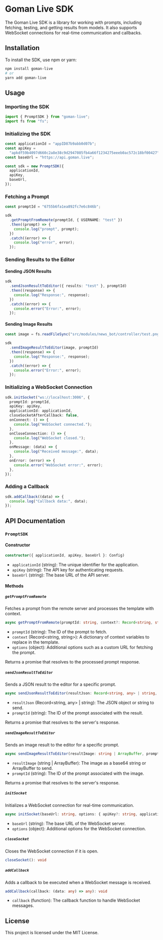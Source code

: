 # Goman Live SDK

The Goman Live SDK is a library for working with prompts, including fetching, testing, and getting results from models. It also supports WebSocket connections for real-time communication and callbacks.

## Installation

To install the SDK, use npm or yarn:

```bash
npm install goman-live
# or
yarn add goman-live
```

## Usage

### Importing the SDK

```typescript
import { PromptSDK } from "goman-live";
import fs from "fs";
```

### Initializing the SDK

```typescript
const applicationId = "appID87b9abb0d07b";
const apiKey =
  "apkdf59b4097d660c2a8e38c9d2947085fb4a66f1234275eeeb0ac572c18bf00427";
const baseUrl = "https://api.goman.live";

const sdk = new PromptSDK({
  applicationId,
  apiKey,
  baseUrl,
});
```

### Fetching a Prompt

```typescript
const promptId = "6755b6fa1ea892fc7e6c846b";

sdk
  .getPromptFromRemote(promptId, { USERNAME: "test" })
  .then((prompt) => {
    console.log("prompt", prompt);
  })
  .catch((error) => {
    console.log("error", error);
  });
```

### Sending Results to the Editor

#### Sending JSON Results

```typescript
sdk
  .sendJsonResultToEditor({ results: "test" }, promptId)
  .then((response) => {
    console.log("Response:", response);
  })
  .catch((error) => {
    console.error("Error:", error);
  });
```

#### Sending Image Results

```typescript
const image = fs.readFileSync("src/modules/news_bot/controller/test.png");

sdk
  .sendImageResultToEditor(image, promptId)
  .then((response) => {
    console.log("Response:", response);
  })
  .catch((error) => {
    console.error("Error:", error);
  });
```

### Initializing a WebSocket Connection

```typescript
sdk.initSocket("ws://localhost:3006", {
  promptId: promptId,
  apiKey: apiKey,
  applicationId: applicationId,
  closeSocketAfterCallback: false,
  onConnect: () => {
    console.log("WebSocket connected.");
  },
  onCloseConnection: () => {
    console.log("WebSocket closed.");
  },
  onMessage: (data) => {
    console.log("Received message:", data);
  },
  onError: (error) => {
    console.error("WebSocket error:", error);
  },
});
```

### Adding a Callback

```typescript
sdk.addCallback((data) => {
  console.log("Callback data:", data);
});
```

## API Documentation

### `PromptSDK`

#### Constructor

```typescript
constructor({ applicationId, apiKey, baseUrl }: Config)
```

- `applicationId` (string): The unique identifier for the application.
- `apiKey` (string): The API key for authenticating requests.
- `baseUrl` (string): The base URL of the API server.

#### Methods

##### `getPromptFromRemote`

Fetches a prompt from the remote server and processes the template with context.

```typescript
async getPromptFromRemote(promptId: string, context?: Record<string, string>, options?: { url?: string }): Promise<PromptResponse>
```

- `promptId` (string): The ID of the prompt to fetch.
- `context` (Record<string, string>): A dictionary of context variables to replace in the template.
- `options` (object): Additional options such as a custom URL for fetching the prompt.

Returns a promise that resolves to the processed prompt response.

##### `sendJsonResultToEditor`

Sends a JSON result to the editor for a specific prompt.

```typescript
async sendJsonResultToEditor(resultJson: Record<string, any> | string, promptId: string): Promise<any>
```

- `resultJson` (Record<string, any> | string): The JSON object or string to send.
- `promptId` (string): The ID of the prompt associated with the result.

Returns a promise that resolves to the server's response.

##### `sendImageResultToEditor`

Sends an image result to the editor for a specific prompt.

```typescript
async sendImageResultToEditor(resultImage: string | ArrayBuffer, promptId: string): Promise<any>
```

- `resultImage` (string | ArrayBuffer): The image as a base64 string or ArrayBuffer to send.
- `promptId` (string): The ID of the prompt associated with the image.

Returns a promise that resolves to the server's response.

##### `initSocket`

Initializes a WebSocket connection for real-time communication.

```typescript
async initSocket(baseUrl: string, options: { apiKey?: string, applicationId?: string, promptId?: string, closeSocketAfterCallback?: boolean, onConnect?: () => void, onCloseConnection?: () => void, onMessage?: (data: any) => void, onError?: (error: any) => void }): Promise<void>
```

- `baseUrl` (string): The base URL of the WebSocket server.
- `options` (object): Additional options for the WebSocket connection.

##### `closeSocket`

Closes the WebSocket connection if it is open.

```typescript
closeSocket(): void
```

##### `addCallback`

Adds a callback to be executed when a WebSocket message is received.

```typescript
addCallback(callback: (data: any) => any): void
```

- `callback` (function): The callback function to handle WebSocket messages.

## License

This project is licensed under the MIT License.
